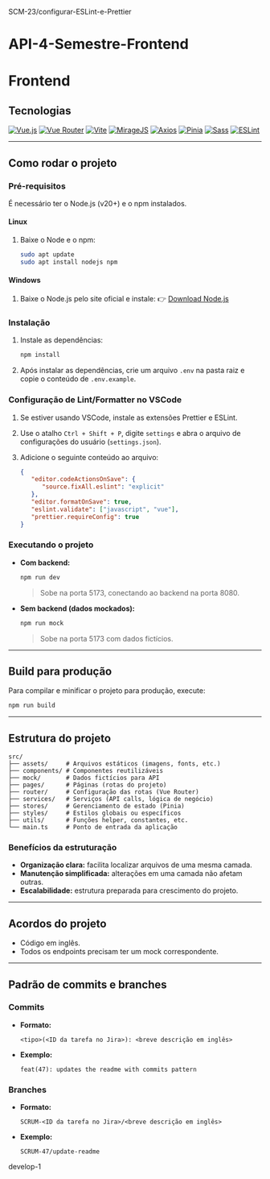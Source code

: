 SCM-23/configurar-ESLint-e-Prettier
# API-4-Semestre-Frontend

 # Frontend

 ## Tecnologias

[![Vue.js](https://img.shields.io/badge/Vue.js-35495E?style=for-the-badge&logo=vuedotjs&logoColor=4FC08D)](https://github.com/vuejs/vue) [![Vue Router](https://img.shields.io/badge/Vue_Router-35495E?style=for-the-badge&logo=vue.js&logoColor=4FC08D)](https://github.com/vuejs/router) [![Vite](https://img.shields.io/badge/Vite-646CFF?style=for-the-badge&logo=vite&logoColor=white)](https://github.com/vitejs/vite) [![MirageJS](https://img.shields.io/badge/MirageJS-FF6D70?style=for-the-badge&logo=javascript&logoColor=black)](https://github.com/miragejs/miragejs) [![Axios](https://img.shields.io/badge/Axios-5A29E4?style=for-the-badge&logo=axios&logoColor=white)](https://github.com/axios/axios) [![Pinia](https://img.shields.io/badge/Pinia-FFD859?style=for-the-badge&logo=pinia&logoColor=black)](https://github.com/vuejs/pinia) [![Sass](https://img.shields.io/badge/Sass-CC6699?style=for-the-badge&logo=sass&logoColor=white)](https://github.com/sass/sass) [![ESLint](https://img.shields.io/badge/ESLint-4B32C3?style=for-the-badge&logo=eslint&logoColor=white)](https://github.com/eslint/eslint)

---

## Como rodar o projeto

### Pré-requisitos

É necessário ter o Node.js (v20+) e o npm instalados.

#### Linux

1.  Baixe o Node e o npm:
    ```bash
    sudo apt update
    sudo apt install nodejs npm
    ```

#### Windows

1.  Baixe o Node.js pelo site oficial e instale:
    👉 [Download Node.js](https://nodejs.org/pt/download)

### Instalação

1.  Instale as dependências:
    ```bash
    npm install
    ```
2.  Após instalar as dependências, crie um arquivo `.env` na pasta raiz e copie o conteúdo de `.env.example`.

### Configuração de Lint/Formatter no VSCode

1.  Se estiver usando VSCode, instale as extensões Prettier e ESLint.

2.  Use o atalho `Ctrl + Shift + P`, digite `settings` e abra o arquivo de configurações do usuário (`settings.json`).

3.  Adicione o seguinte conteúdo ao arquivo:
    ```json
    {
       "editor.codeActionsOnSave": {
          "source.fixAll.eslint": "explicit"
       },
       "editor.formatOnSave": true,
       "eslint.validate": ["javascript", "vue"],
       "prettier.requireConfig": true
    }
    ```

### Executando o projeto

-   **Com backend:**
    ```bash
    npm run dev
    ```
    > Sobe na porta 5173, conectando ao backend na porta 8080.

-   **Sem backend (dados mockados):**
    ```bash
    npm run mock
    ```
    > Sobe na porta 5173 com dados fictícios.

---

## Build para produção

Para compilar e minificar o projeto para produção, execute:
```bash
npm run build
```

---

## Estrutura do projeto

```
src/
├── assets/     # Arquivos estáticos (imagens, fonts, etc.)
├── components/ # Componentes reutilizáveis
├── mock/       # Dados fictícios para API
├── pages/      # Páginas (rotas do projeto)
├── router/     # Configuração das rotas (Vue Router)
├── services/   # Serviços (API calls, lógica de negócio)
├── stores/     # Gerenciamento de estado (Pinia)
├── styles/     # Estilos globais ou específicos
├── utils/      # Funções helper, constantes, etc.
└── main.ts     # Ponto de entrada da aplicação
```

### Benefícios da estruturação

*   **Organização clara:** facilita localizar arquivos de uma mesma camada.
*   **Manutenção simplificada:** alterações em uma camada não afetam outras.
*   **Escalabilidade:** estrutura preparada para crescimento do projeto.

---

## Acordos do projeto

*   Código em inglês.
*   Todos os endpoints precisam ter um mock correspondente.

---

## Padrão de commits e branches

### Commits

*   **Formato:**
    ```
    <tipo>(<ID da tarefa no Jira>): <breve descrição em inglês>
    ```
*   **Exemplo:**
    ```
    feat(47): updates the readme with commits pattern
    ```

### Branches

*   **Formato:**
    ```
    SCRUM-<ID da tarefa no Jira>/<breve descrição em inglês>
    ```
*   **Exemplo:**
    ```
    SCRUM-47/update-readme
    ```
develop-1
